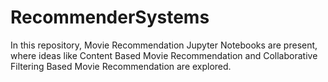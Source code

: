 # RecommenderSystems
In this repository, Movie Recommendation Jupyter Notebooks are present, where ideas like Content Based Movie Recommendation and Collaborative Filtering Based Movie Recommendation are explored.

